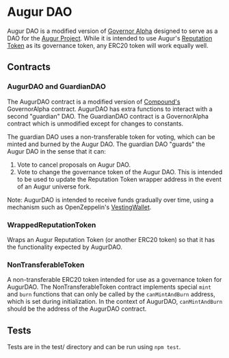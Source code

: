 # Augur DAO

Augur DAO is a modified version of [Governor Alpha](https://github.com/compound-finance/compound-protocol/blob/master/contracts/Governance/GovernorAlpha.sol) designed to serve as a DAO for the [Augur Project](https://augur.net).  While it is intended to use Augur's [Reputation Token](https://github.com/AugurProject/augur/blob/dev/packages/augur-core/src/contracts/reporting/ReputationToken.sol) as its governance token, any ERC20 token will work equally well.

## Contracts

### AugurDAO and GuardianDAO

The AugurDAO contract is a modified version of [Compound's](https://github.com/compound-finance/compound-protocol) GovernorAlpha contract.  AugurDAO has extra functions to interact with a second "guardian" DAO.  The GuardianDAO contract is a GovernorAlpha contract which is unmodified except for changes to constants.

The guardian DAO uses a non-transferable token for voting, which can be minted and burned by the Augur DAO.  The guardian DAO "guards" the Augur DAO in the sense that it can:

1. Vote to cancel proposals on Augur DAO.
2. Vote to change the governance token of the Augur DAO.  This is intended to be used to update the Reputation Token wrapper address in the event of an Augur universe fork.

Note: AugurDAO is intended to receive funds gradually over time, using a mechanism such as OpenZeppelin's [VestingWallet](https://github.com/OpenZeppelin/openzeppelin-contracts/blob/master/contracts/finance/VestingWallet.sol).

### WrappedReputationToken

Wraps an Augur Reputation Token (or another ERC20 token) so that it has the functionality expected by AugurDAO.

### NonTransferableToken

A non-transferable ERC20 token intended for use as a governance token for AugurDAO.  The NonTransferableToken contract implements special `mint` and `burn` functions that can only be called by the `canMintAndBurn` address, which is set during initialization.  In the context of AugurDAO, `canMintAndBurn` should be the address of the AugurDAO contract.

## Tests

Tests are in the test/ directory and can be run using `npm test`.

